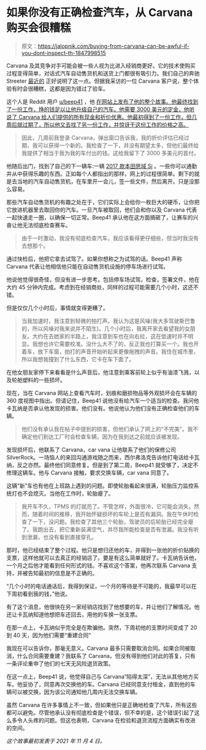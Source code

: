 # 如果你没有正确检查汽车，从 Carvana 购买会很糟糕

> 原文：<https://jalopnik.com/buying-from-carvana-can-be-awful-if-you-dont-inspect-th-1847998515>

Carvana 及其竞争对手可能会被一些人视为比进入经销商更好。它的技术使购买过程变得简单，对话式汽车自动售货机和送货上门都很有吸引力。我们自己的奔驰 Streeter [最近的](https://jalopnik.com/buying-this-toyota-prius-through-carvana-was-easier-tha-1847978340) 正好说明了这一点。但据我采访的一位 Carvana 客户说，整个体验有时会很糟糕，这都是因为错过了验车。



这个人是 Reddit 用户 [u/beep41](https://www.reddit.com/user/beep41/) ，他 [在网站上发布了他的整个故事。他最终找到了一份工作，挣的钱足以让他升级自己的汽车。他需要 3000 美元的定金，他听说了 Carvana 给人们提供的所有现金和折价优惠。他最初得到了一份工作，但几周后就过期了，所以他又去找了另一份工作，并惊讶于这份工作的价格之高。](https://www.reddit.com/r/cars/comments/qlz1uq/i_bought_a_car_through_carvana_and_it_was/) 

> 因此，几周前我登录 Carvana，弹出窗口告诉我，我的折价评估已经过期，我可以获得一个新的。我检查了一下，并没有期望太多，但他们最终给我提供了相当于我为我的车付出的钱。这给我留下了 3000 多美元的首付。

他随后出门，找到了自己的下一辆车:一辆 [2017 款本田思域 Si](https://www.carvana.com/vehicle/1956612) 。一些你可以通勤并从中获得乐趣的东西。正如每个人都指出的那样，网上的过程很简单。剩下的就是去当地的汽车自动售货机，在车里开一会儿，签一些文件，然后离开。只是没那么容易。

那些汽车自动售货机的有趣之处在于，它们实际上会给你一枚巨大的硬币，让你把它放进机器里去取回你的汽车。一旦汽车被取回，他们会和你以及 Carvana 代表一起快速走一圈，以确保一切正常。Beep41 承认他在这方面搞砸了，让赛车的兴奋让他无法彻底检查赛车。

> 由于一时激动，我没有彻底检查汽车。我应该看得更仔细些，但当时我没有去想那个。

通过快检后，他把它拿去试驾了。如果你想称之为试驾的话。Beep41 声称 Carvana 代表让他相信他只能在自动售货机设施的停车场进行试驾。

他说他觉得很奇怪，但没有进一步思考。包括停车场试驾，检查，签署文件，他在大约 45 分钟内完成。考虑到在经销商处，同样的过程可能需要几个小时，这还不错。

但是仅仅几个小时后，事情就变得更糟了。

> 当我加速时，我注意到轻微的拍打声。我认为这是风噪(我大多驾驶斯巴鲁的，所以风噪对我来说并不陌生)。几个小时后，我离开家去看望我的女朋友。大约在去她家的半路上，我注意到车也在向右拉，这在低速时并不明显。我想也许它需要校准。没什么大不了的，反正我也打算买一个。我也开着车，放下车窗，拍打的声音开始听起来更像拖拽的声音。我住在城市里，所以我想我撞到了什么东西，它卡在车下面了。

在他女朋友家停下来看看是什么声音后，他注意到乘客前轮上似乎有油漆飞溅，以及轮舱塑料的一些损坏。

现在，当在 Carvana 网站上查看汽车时，划痕和磨损物品等外观损坏会在车辆的 360 度视图中指出。但请记住，Beep41 说他没有给汽车一个适当的检查。我问他卡瓦纳是否承认他发现的损害。他们没有。他说他认为他们没有正确检查他们的车辆。

> 他们没有承认我在帖子中提到的损害，但他们承认了网上的“不完美”。我不确定他们到达工厂时会检查车辆，因为在我到达之前就应该被发现。

发现损坏后，他联系了 Carvana，car vana 让他联系了他们的保修公司 SilverRock。一场恼人的来回沟通游戏随之而来，西尔弗洛克告诉他打电话给卡瓦纳，反之亦然。最终他们同意修复。但是到了第二周，Beep41 就受够了，决定不修理这辆车。他与 Carvana 接触，要求交换车辆，car vana 同意了。

这辆“新”车也有他在上班路上遇到的问题。即使轮胎看起来很满，轮胎压力监控系统灯也不会熄灭。当他在工作时，轮胎瘪了。

> 我开车不久，TPMS 的灯就亮了。不管怎样，外面很冷，它可能会消失。然而，随着时间的推移，我开始怀疑损坏的车轮上是否有漏洞。我在午休时检查了一下，没问题。我检查了其他三个轮胎，驾驶员的后轮胎已经完全瘪了。我跑出去，把它重新装满空气，并尽我所能检查是否有泄漏。我没有听到泄漏，也没有看到直接穿孔。

那时，他已经结束了整个过程。他只是想归还他的车，并得到一张他的折价贴换的支票，这样他就可以去真正的经销店了。要是有这么简单就好了。卡瓦纳告诉他，一个月之后他才能看到任何形式的钱。不喜欢这个答案，他再次联系 Carvana 支持，并被告知最初的信息是不正确的。

“几个小时的电话通话后，我得到保证，一个月的等待是不可能的，我最早可以在下周初看到我的钱，”他说。

有了这个消息，他很快在另一家经销店找到了他想要的车，并让他们了解情况。他还让卡瓦纳知道他想把车还回去，用他的车换一张支票。

在那一点上，卡瓦纳似乎完全是在欺骗他。突然，下周初他的支票时间变成了 20 到 40 天，因为他们需要“重建合同”

我现在可以告诉你，那毫无意义。Carvana 最多只需要取消合同。如果合同被取消，什么合同需要重建？我联系了 Carvana，但没有得到他们对此的答复，只有一条评论重申了他们的七天无风险退货政策。

在这一点上，Beep41 说，他觉得自己与 Carvana“陷得太深”，无法从其他地方买车。他妥协了，同意再次交换他的车。Carvana 已经同意支付租金，直到他的车辆可以被交换，因为该公司通知他几周内无法交换车辆。

虽然 Carvana 在许多事情上不一致，但如果他只是正确地检查了汽车，所有这些都可以避免。尽管他承认没有彻底检查是个错误，但不幸的是，这个错误引起了这么多令人头疼的问题。但这也表明，Carvana 在检验和退货流程方面确实有改进的空间。

*这个故事最初发表于 2021 年 11 月 4 日。*